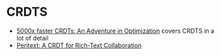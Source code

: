 
# CRDTS

* [5000x faster CRDTs: An Adventure in Optimization](https://josephg.com/blog/crdts-go-brrr/) covers CRDTS in a lot of detail
* [Peritext: A CRDT for Rich-Text Collaboration](https://www.inkandswitch.com/peritext/)